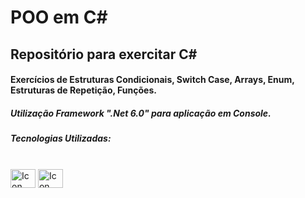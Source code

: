 # POO em C#

## Repositório para exercitar C#

#### Exercícios de Estruturas Condicionais, Switch Case, Arrays, Enum, Estruturas de Repetição, Funções.


##### Utilização Framework ".Net 6.0" para aplicação em Console.



##### Tecnologias Utilizadas:



<div style="display: inline_block"><br> 

  <img align="center" alt="Icon C# C#" height="30" width="40" src="https://cdn.jsdelivr.net/gh/devicons/devicon/icons/csharp/csharp-original.svg" />  
  <img align="center" alt="Icon .net" height="30" width="40" src="https://cdn.jsdelivr.net/gh/devicons/devicon/icons/dotnetcore/dotnetcore-original.svg" />
 
</div>
